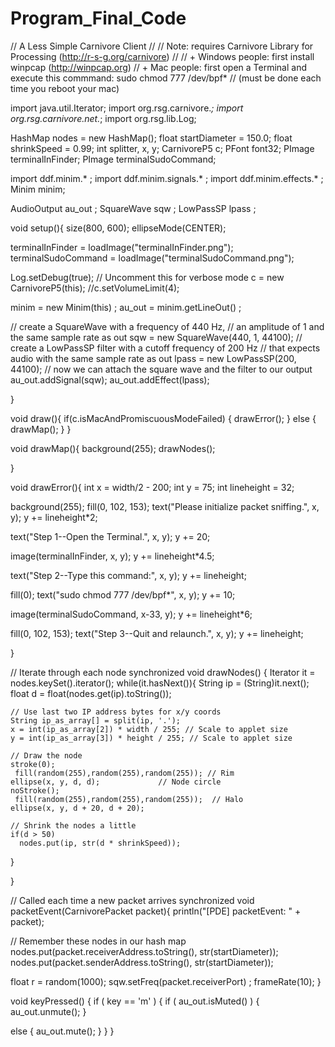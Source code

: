 # Program_Final_Code

// A Less Simple Carnivore Client
//
// Note: requires Carnivore Library for Processing (http://r-s-g.org/carnivore)
//
// + Windows people:  first install winpcap (http://winpcap.org)
// + Mac people:      first open a Terminal and execute this commmand: sudo chmod 777 /dev/bpf*
//                    (must be done each time you reboot your mac)


import java.util.Iterator;
import org.rsg.carnivore.*;
import org.rsg.carnivore.net.*;
import org.rsg.lib.Log;

HashMap nodes = new HashMap();
float startDiameter = 150.0;
float shrinkSpeed = 0.99;
int splitter, x, y;
CarnivoreP5 c;
PFont font32;
PImage terminalInFinder;
PImage terminalSudoCommand;


import ddf.minim.* ;
import ddf.minim.signals.* ;
import ddf.minim.effects.* ;
Minim minim;

AudioOutput au_out ;
SquareWave sqw ;
LowPassSP lpass ;


void setup(){
  size(800, 600);
  ellipseMode(CENTER);
  
 
  
  terminalInFinder = loadImage("terminalInFinder.png");
  terminalSudoCommand = loadImage("terminalSudoCommand.png");

  Log.setDebug(true); // Uncomment this for verbose mode
  c = new CarnivoreP5(this);
  //c.setVolumeLimit(4);
  
  
  
  minim = new Minim(this) ;
 au_out = minim.getLineOut() ;

 // create a SquareWave with a frequency of 440 Hz,
 // an amplitude of 1 and the same sample rate as out
 sqw = new SquareWave(440, 1, 44100);
 // create a LowPassSP filter with a cutoff frequency of 200 Hz
 // that expects audio with the same sample rate as out
 lpass = new LowPassSP(200, 44100);
 // now we can attach the square wave and the filter to our output
 au_out.addSignal(sqw);
 au_out.addEffect(lpass);
  
  
}

void draw(){
  if(c.isMacAndPromiscuousModeFailed) {
    drawError();
  } else {
    drawMap();
  }
}

void drawMap(){
  background(255);
  drawNodes();
 
}

void drawError(){
  int x = width/2 - 200; 
  int y = 75;
  int lineheight = 32; 
  
  background(255);
  fill(0, 102, 153);
  text("Please initialize packet sniffing.", x, y);
  y += lineheight*2;
  
  text("Step 1--Open the Terminal.", x, y);
  y += 20;
  
  image(terminalInFinder, x, y);
  y += lineheight*4.5;

  text("Step 2--Type this command:", x, y);
  y += lineheight;

  fill(0);
  text("sudo chmod 777 /dev/bpf*", x, y);
  y += 10;

  image(terminalSudoCommand, x-33, y);
  y += lineheight*6;

  fill(0, 102, 153);
  text("Step 3--Quit and relaunch.", x, y);
  y += lineheight;
  
}

// Iterate through each node 
synchronized void drawNodes() {
  Iterator it = nodes.keySet().iterator();
  while(it.hasNext()){
    String ip = (String)it.next();
    float d = float(nodes.get(ip).toString());

    // Use last two IP address bytes for x/y coords
    String ip_as_array[] = split(ip, '.');
    x = int(ip_as_array[2]) * width / 255; // Scale to applet size
    y = int(ip_as_array[3]) * height / 255; // Scale to applet size
    
    // Draw the node
    stroke(0);
     fill(random(255),random(255),random(255)); // Rim
    ellipse(x, y, d, d);             // Node circle
    noStroke();
     fill(random(255),random(255),random(255));  // Halo
    ellipse(x, y, d + 20, d + 20);
    
    // Shrink the nodes a little
    if(d > 50)
      nodes.put(ip, str(d * shrinkSpeed));
  }  
   
}

// Called each time a new packet arrives
synchronized void packetEvent(CarnivorePacket packet){
  println("[PDE] packetEvent: " + packet);

  // Remember these nodes in our hash map
  nodes.put(packet.receiverAddress.toString(), str(startDiameter));
  nodes.put(packet.senderAddress.toString(), str(startDiameter));
  
  float r = random(1000);
  sqw.setFreq(packet.receiverPort) ;
 frameRate(10);
}

void keyPressed()
{
 if ( key == 'm' )
 {
 if ( au_out.isMuted() )
 {
 au_out.unmute();
 }

 else
 {
 au_out.mute();
 }
 }
}
